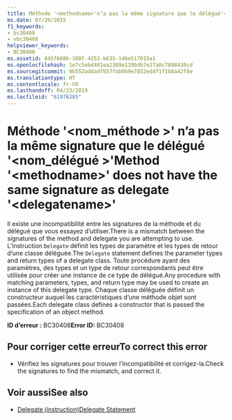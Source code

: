 ```yaml
---
title: Méthode '<methodname>'n’a pas la même signature que le délégué'<delegatename>'
ms.date: 07/20/2015
f1_keywords:
- bc30408
- vbc30408
helpviewer_keywords:
- BC30408
ms.assetid: 845f6686-388f-4253-b635-146e517015a1
ms.openlocfilehash: 1e7c5ebd481ea2389e139bdb7e27a0c7098430cd
ms.sourcegitcommit: 9b552addadfb57fab0b9e7852ed4f1f1b8a42f8e
ms.translationtype: HT
ms.contentlocale: fr-FR
ms.lasthandoff: 04/23/2019
ms.locfileid: "61976285"
---
```

# <a name="method-methodname-does-not-have-the-same-signature-as-delegate-delegatename"></a><span data-ttu-id="32b0e-102">Méthode '\<nom_méthode >' n’a pas la même signature que le délégué '\<nom_délégué >'</span><span class="sxs-lookup"><span data-stu-id="32b0e-102">Method '\<methodname>' does not have the same signature as delegate '\<delegatename>'</span></span>
<span data-ttu-id="32b0e-103">Il existe une incompatibilité entre les signatures de la méthode et du délégué que vous essayez d’utiliser.</span><span class="sxs-lookup"><span data-stu-id="32b0e-103">There is a mismatch between the signatures of the method and delegate you are attempting to use.</span></span> <span data-ttu-id="32b0e-104">L’instruction `Delegate` définit les types de paramètre et les types de retour d’une classe déléguée.</span><span class="sxs-lookup"><span data-stu-id="32b0e-104">The `Delegate` statement defines the parameter types and return types of a delegate class.</span></span> <span data-ttu-id="32b0e-105">Toute procédure ayant des paramètres, des types et un type de retour correspondants peut être utilisée pour créer une instance de ce type de délégué.</span><span class="sxs-lookup"><span data-stu-id="32b0e-105">Any procedure with matching parameters, types, and return type may be used to create an instance of this delegate type.</span></span> <span data-ttu-id="32b0e-106">Chaque classe déléguée définit un constructeur auquel les caractéristiques d’une méthode objet sont passées.</span><span class="sxs-lookup"><span data-stu-id="32b0e-106">Each delegate class defines a constructor that is passed the specification of an object method.</span></span>  
  
 <span data-ttu-id="32b0e-107">**ID d’erreur :** BC30408</span><span class="sxs-lookup"><span data-stu-id="32b0e-107">**Error ID:** BC30408</span></span>  
  
## <a name="to-correct-this-error"></a><span data-ttu-id="32b0e-108">Pour corriger cette erreur</span><span class="sxs-lookup"><span data-stu-id="32b0e-108">To correct this error</span></span>  
  
- <span data-ttu-id="32b0e-109">Vérifiez les signatures pour trouver l’incompatibilité et corrigez-la.</span><span class="sxs-lookup"><span data-stu-id="32b0e-109">Check the signatures to find the mismatch, and correct it.</span></span>  
  
## <a name="see-also"></a><span data-ttu-id="32b0e-110">Voir aussi</span><span class="sxs-lookup"><span data-stu-id="32b0e-110">See also</span></span>

- [<span data-ttu-id="32b0e-111">Delegate (instruction)</span><span class="sxs-lookup"><span data-stu-id="32b0e-111">Delegate Statement</span></span>](../../visual-basic/language-reference/statements/delegate-statement.md)
